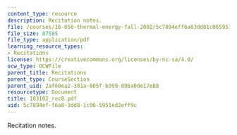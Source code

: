 ```yaml
---
content_type: resource
description: Recitation notes.
file: /courses/16-050-thermal-energy-fall-2002/5c7894eff6a83dd81c065951ed2eff9c_103102_rec8.pdf
file_size: 87585
file_type: application/pdf
learning_resource_types:
- Recitations
license: https://creativecommons.org/licenses/by-nc-sa/4.0/
ocw_type: OCWFile
parent_title: Recitations
parent_type: CourseSection
parent_uid: 2af60ea2-301a-605f-b399-896a0de17e88
resourcetype: Document
title: 103102_rec8.pdf
uid: 5c7894ef-f6a8-3dd8-1c06-5951ed2eff9c
---
```

Recitation notes.